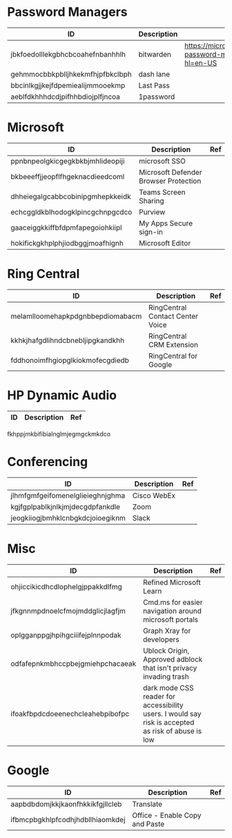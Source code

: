 

# Password Managers

| ID | Description | Ref|
| --- | ----------- |-------------------------------------------------------------------------------------------------------------------------------------------------|
jbkfoedolllekgbhcbcoahefnbanhhlh| bitwarden |https://microsoftedge.microsoft.com/addons/detail/bitwarden-password-manage/jbkfoedolllekgbhcbcoahefnbanhhlh?hl=en-US|    
gehmmocbbkpblljhkekmfhjpfbkclbph| dash lane  
bbcinlkgjjkejfdpemiealijmmooekmp| Last Pass  
aeblfdkhhhdcdjpifhhbdiojplfjncoa| 1password  

# Microsoft
| ID | Description | Ref|
| --- | ----------- |-------------------------------------------------------------------------------------------------------------------------------------------------|
ppnbnpeolgkicgegkbkbjmhlideopiji |microsoft SSO  
bkbeeeffjjeopflfhgeknacdieedcoml | Microsoft Defender Browser Protection  
dhheiegalgcabbcobinipgmhepkkeidk | Teams Screen Sharing  
echcggldkblhodogklpincgchnpgcdco | Purview  
gaaceiggkkiffbfdpmfapegoiohkiipl | My Apps Secure sign-in  
hokifickgkhplphjiodbggjmoafhignh | Microsoft Editor  


# Ring Central
| ID | Description | Ref|
| --- | ----------- |-------------------------------------------------------------------------------------------------------------------------------------------------|
melamlloomehapkpdgnbbepdiomabacm | RingCentral Contact Center Voice  
kkhkjhafgdlihndcbnebljipgkandkhh | RingCentral CRM Extension  
fddhonoimfhgiopglkiokmofecgdiedb | RingCentral for Google  

 # HP Dynamic Audio
| ID | Description | Ref|
| --- | ----------- |-------------------------------------------------------------------------------------------------------------------------------------------------|
fkhppjmkbifibialnglmjegmgckmkdco  

# Conferencing
| ID | Description | Ref|
| --- | ----------- |-------------------------------------------------------------------------------------------------------------------------------------------------|
jlhmfgmfgeifomenelglieieghnjghma |Cisco WebEx  
kgjfgplpablkjnlkjmjdecgdpfankdle |Zoom  
jeogkiiogjbmhklcnbgkdcjoioegiknm |Slack  

# Misc
| ID | Description | Ref|
| --- | ----------- |-------------------------------------------------------------------------------------------------------------------------------------------------|
ohjiccikicdhcdlophelgjppakkdlfmg | Refined Microsoft Learn  
jfkgnnmpdnoelcfmojmddglicjlagfjm |Cmd.ms for easier navigation around microsoft portals  
oplgganppgjhpihgciiifejplnnpodak |Graph Xray for developers  
odfafepnkmbhccpbejgmiehpchacaeak |Ublock Origin, Approved adblock that isn't privacy invading trash  
ifoakfbpdcdoeenechcleahebpibofpc | dark mode CSS reader for accessibility users. I would say risk is accepted as risk of abuse is low  

 # Google
| ID | Description | Ref|
| --- | ----------- |-------------------------------------------------------------------------------------------------------------------------------------------------|
aapbdbdomjkkjkaonfhkkikfgjllcleb | Translate  
ifbmcpbgkhlpfcodhjhdbllhiaomkdej | Office - Enable Copy and Paste  
